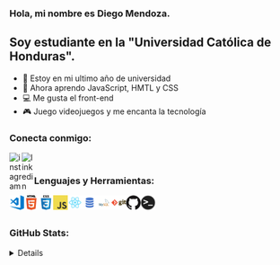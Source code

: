 ### Hola, mi nombre es Diego Mendoza.

## Soy estudiante en la "Universidad Católica de Honduras".
- 🏫 Estoy en mi ultimo año de universidad 
- 📕 Ahora aprendo JavaScript, HMTL y CSS
- 💻 Me gusta el front-end
- 🎮 Juego videojuegos y me encanta la tecnología

### Conecta conmigo:

[<img align="left" alt="instagram" width="22px" src="https://cdn.jsdelivr.net/npm/simple-icons@v3/icons/linkedin.svg" />][LinkedIn]
[<img align="left" alt="linkedin" width="22px" src="https://cdn.jsdelivr.net/npm/simple-icons@v3/icons/instagram.svg" />][Instagram]

<br />

### Lenguajes y Herramientas:

<img align="left" alt="Visual Studio Code" width="26px" src="https://raw.githubusercontent.com/github/explore/80688e429a7d4ef2fca1e82350fe8e3517d3494d/topics/visual-studio-code/visual-studio-code.png" />
<img align="left" alt="HTML5" width="26px" src="https://raw.githubusercontent.com/github/explore/80688e429a7d4ef2fca1e82350fe8e3517d3494d/topics/html/html.png" />
<img align="left" alt="CSS3" width="26px" src="https://raw.githubusercontent.com/github/explore/80688e429a7d4ef2fca1e82350fe8e3517d3494d/topics/css/css.png" />
<img align="left" alt="JavaScript" width="26px" src="https://raw.githubusercontent.com/github/explore/80688e429a7d4ef2fca1e82350fe8e3517d3494d/topics/javascript/javascript.png" />
<img align="left" alt="React" width="26px" src="https://raw.githubusercontent.com/github/explore/80688e429a7d4ef2fca1e82350fe8e3517d3494d/topics/react/react.png" />
<img align="left" alt="SQL" width="26px" src="https://raw.githubusercontent.com/github/explore/80688e429a7d4ef2fca1e82350fe8e3517d3494d/topics/sql/sql.png" />
<img align="left" alt="MySQL" width="26px" src="https://raw.githubusercontent.com/github/explore/80688e429a7d4ef2fca1e82350fe8e3517d3494d/topics/mysql/mysql.png" />
<img align="left" alt="Git" width="26px" src="https://raw.githubusercontent.com/github/explore/80688e429a7d4ef2fca1e82350fe8e3517d3494d/topics/git/git.png" />
<img align="left" alt="GitHub" width="26px" src="https://raw.githubusercontent.com/github/explore/78df643247d429f6cc873026c0622819ad797942/topics/github/github.png" />
<img align="left" alt="Terminal" width="26px" src="https://raw.githubusercontent.com/github/explore/80688e429a7d4ef2fca1e82350fe8e3517d3494d/topics/terminal/terminal.png" />

<br />
<br />

### GitHub Stats:

<details>
    <img align="left" alt="GitHub Stats" src="https://github-readme-stats.vercel.app/api?username=damendoza5&show_icons=true&theme=dark">
</details>

[LinkedIn]: https://www.linkedin.com/in/diego-mendoza-561576a0/
[Instagram]: https://www.instagram.com/diegolmlr/